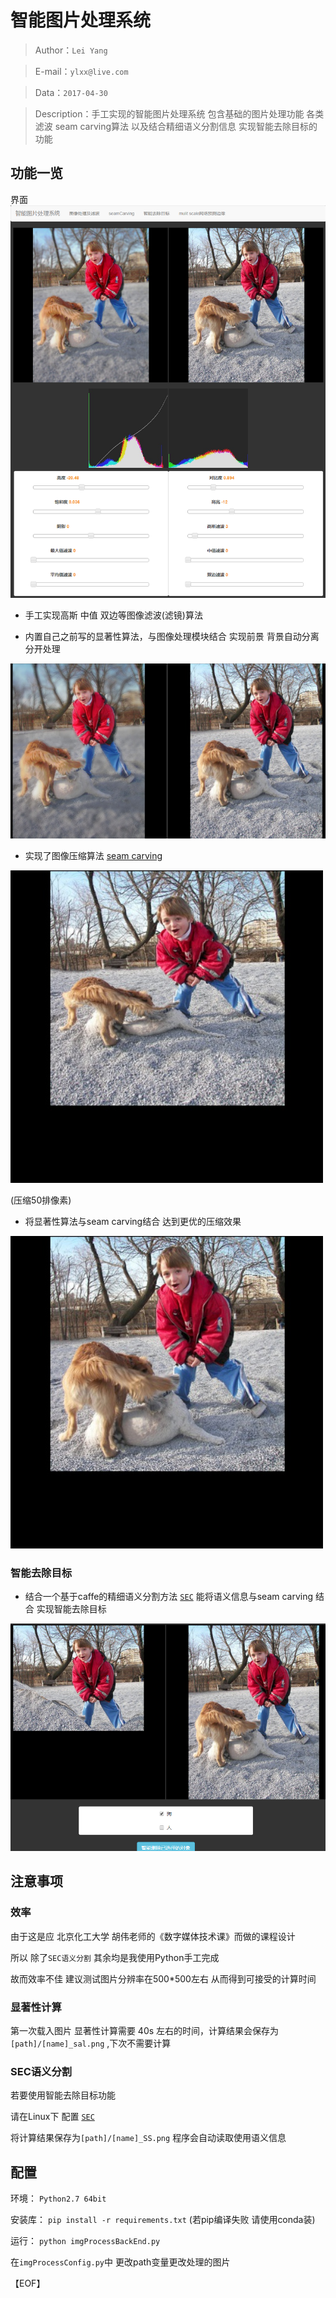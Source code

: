 # 智能图片处理系统

> Author：`Lei Yang`

> E-mail：`ylxx@live.com`

> Data：`2017-04-30`

> Description：手工实现的智能图片处理系统 包含基础的图片处理功能 各类滤波 seam carving算法 以及结合精细语义分割信息 实现智能去除目标的功能


## 功能一览
 界面
![](./imgs/forMarkdown/2016.04.29-smart-img-process-sys.png)

* 手工实现高斯 中值 双边等图像滤波(滤镜)算法

* 内置自己之前写的显著性算法，与图像处理模块结合 实现前景 背景自动分离 分开处理

![](./imgs/forMarkdown/2016.04.29-apart.png)

* 实现了图像压缩算法 [seam carving](https://en.wikipedia.org/wiki/Seam_carving)


![](./imgs/forMarkdown/2016.04.29-seamCarving.png)

(压缩50排像素)

* 将显著性算法与seam carving结合 达到更优的压缩效果

![](./imgs/forMarkdown/2016.04.29-seamCarving1.png)

### 智能去除目标
* 结合一个基于caffe的精细语义分割方法 [`SEC`](https://github.com/kolesman/SEC) 能将语义信息与seam carving 结合 实现智能去除目标

![](./imgs/forMarkdown/2016.04.29-seamCarving2.png)

## 注意事项

### 效率
由于这是应 北京化工大学 胡伟老师的《数字媒体技术课》而做的课程设计

所以 除了`SEC语义分割` 其余均是我使用Python手工完成

故而效率不佳 建议测试图片分辨率在500*500左右 从而得到可接受的计算时间

### 显著性计算

第一次载入图片 显著性计算需要 40s 左右的时间，计算结果会保存为`[path]/[name]_sal.png` ,下次不需要计算


### SEC语义分割

若要使用智能去除目标功能

请在Linux下 配置 [`SEC`](https://github.com/kolesman/SEC)

将计算结果保存为`[path]/[name]_SS.png` 程序会自动读取使用语义信息

## 配置

环境： `Python2.7 64bit`

安装库： `pip install -r requirements.txt`
(若pip编译失败 请使用conda装)

运行： `python imgProcessBackEnd.py`

在`imgProcessConfig.py`中 更改path变量更改处理的图片


【EOF】
